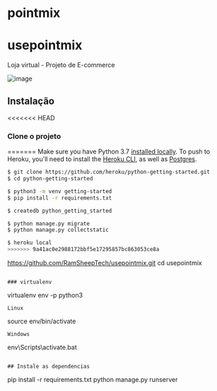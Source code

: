 # pointmix
# usepointmix

Loja virtual - Projeto de E-commerce 

![image](https://cloud.githubusercontent.com/assets/5832193/17952257/3ee3156e-6a3f-11e6-8add-6eeccbf68e3c.png)

## Instalação

<<<<<<< HEAD
### Clone o projeto
=======
Make sure you have Python 3.7 [installed locally](http://install.python-guide.org). To push to Heroku, you'll need to install the [Heroku CLI](https://devcenter.heroku.com/articles/heroku-cli), as well as [Postgres](https://devcenter.heroku.com/articles/heroku-postgresql#local-setup).

```sh
$ git clone https://github.com/heroku/python-getting-started.git
$ cd python-getting-started

$ python3 -m venv getting-started
$ pip install -r requirements.txt

$ createdb python_getting_started

$ python manage.py migrate
$ python manage.py collectstatic

$ heroku local
>>>>>>> 9a41ac0e2988172bbf5e17295857bc863053ce8a
```
https://github.com/RamSheepTech/usepointmix.git
cd usepointmix
```

### virtualenv
```
virtualenv env -p python3
```
Linux
```
source env/bin/activate
```
Windows
```
env\Scripts\activate.bat
```

## Instale as dependencias
```
pip install -r requirements.txt
python manage.py runserver
